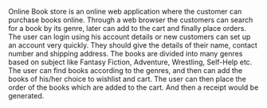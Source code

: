 Online Book store is an online web application where the customer can purchase books online. Through a web browser the customers can search for a book by its genre, later can add to the cart and finally place orders. The user can login using his account details or new customers can set up an account very quickly. They should give the details of their name, contact number and shipping address. The books are divided into many genres based on subject like Fantasy Fiction, Adventure, Wrestling, Self-Help etc. The user can find books according to the genres, and then can add the books of his/her choice to wishlist and cart. The user can then place the order of the books which are added to the cart. And then a receipt would be generated.
